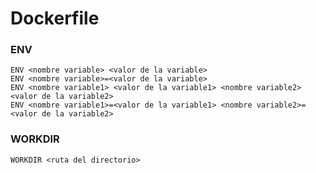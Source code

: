 # Dockerfile

### ENV

```
ENV <nombre variable> <valor de la variable>
ENV <nombre variable>=<valor de la variable>
ENV <nombre variable1> <valor de la variable1> <nombre variable2> <valor de la variable2>
ENV <nombre variable1>=<valor de la variable1> <nombre variable2>=<valor de la variable2>
```

### WORKDIR

```
WORKDIR <ruta del directorio>
```
